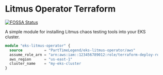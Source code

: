 # Litmus Operator Terraform
[![FOSSA Status](https://app.fossa.com/api/projects/git%2Bgithub.com%2FPartTimeLegend%2Flitmus-operator-terraform.svg?type=shield)](https://app.fossa.com/projects/git%2Bgithub.com%2FPartTimeLegend%2Flitmus-operator-terraform?ref=badge_shield)


A simple module for installing Litmus chaos testing tools into your EKS cluster.

```terraform
module "eks-litmus-operator" {
  source          = "PartTimeLegend/eks-litmus-operator/aws"
  assume_role_arn = "arn:aws:iam::123456789012:role/terraform-deploy-role"
  aws_region      = "us-east-1"
  cluster_name    = "my-eks-cluster
}
```

